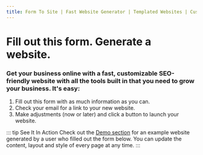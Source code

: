```yaml
---
title: Form To Site | Fast Website Generator | Templated Websites | Custom Websites
---
```


# Fill out this form. Generate a website.
### Get your business online with a fast, customizable SEO-friendly website with all the tools built in that you need to grow your business. It's easy:

1. Fill out this form with as much information as you can.
2. Check your email for a link to your new website.
3. Make adjustments (now or later) and click a button to launch your website.

::: tip See It In Action
Check out the [Demo section](/demo/about.html) for an example website generated by a user who filled out the form below. You can update the content, layout and style of every page at any time.
:::

<link rel="stylesheet" href="https://stackpath.bootstrapcdn.com/bootstrap/4.1.3/css/bootstrap.min.css" integrity="sha384-MCw98/SFnGE8fJT3GXwEOngsV7Zt27NXFoaoApmYm81iuXoPkFOJwJ8ERdknLPMO" crossorigin="anonymous">

<netlify-form/>

